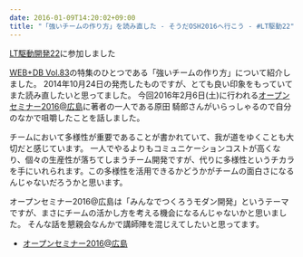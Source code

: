 ```yaml
---
date: 2016-01-09T14:20:02+09:00
title: "「強いチームの作り方」を読み直した - そうだOSH2016へ行こう - #LT駆動22"
---
```


[LT駆動開発22](https://github.com/LTDD/Sessions/wiki/LT%E9%A7%86%E5%8B%95%E9%96%8B%E7%99%BA22)に参加しました

[WEB+DB Vol.83](http://gihyo.jp/magazine/wdpress/archive/2014/vol83)の特集のひとつである「強いチームの作り方」について紹介しました。
2014年10月24日の発売したものですが、とても良い印象をもっていてまた読み直したいと思ってました。
今回2016年2月6日(土)に行われる[オープンセミナー2016@広島](http://osh-web.github.io/2016/)に著者の一人である原田 騎郎さんがいらっしゃるので自分のなかで咀嚼したことを話しました。

チームにおいて多様性が重要であることが書かれていて、我が道をゆくことも大切だと感じています。
一人でやるよりもコミュニケーションコストが高くなり、個々の生産性が落ちてしまうチーム開発ですが、代りに多様性というチカラを手にいれられます。この多様性を活用できるかどうかがチームの面白さになるんじゃないだろうかと思います。

オープンセミナー2016@広島は「みんなでつくろうモダン開発」というテーマですが、まさにチームの活かし方を考える機会になるんじゃないかと思いました。
そんな話を懇親会なんかで講師陣を混じえてしたいと思ってます。

<script async class="speakerdeck-embed" data-id="b17121404ecc4fa0a897825007ecd7e8" data-ratio="1.33333333333333" src="//speakerdeck.com/assets/embed.js"></script>

* [オープンセミナー2016@広島](http://osh-web.github.io/2016/)
